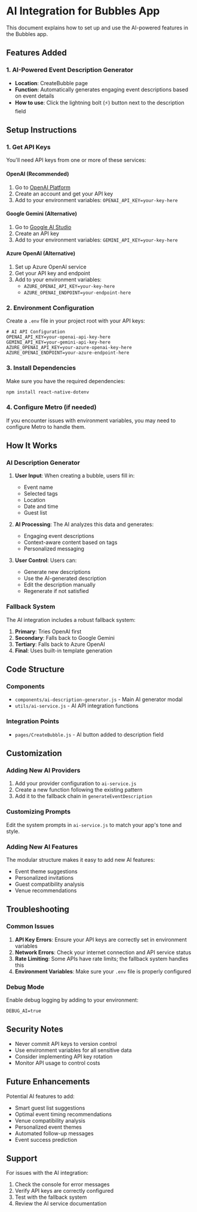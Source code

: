 # AI Integration for Bubbles App

This document explains how to set up and use the AI-powered features in the Bubbles app.

## Features Added

### 1. AI-Powered Event Description Generator

- **Location**: CreateBubble page
- **Function**: Automatically generates engaging event descriptions based on event details
- **How to use**: Click the lightning bolt (⚡) button next to the description field

## Setup Instructions

### 1. Get API Keys

You'll need API keys from one or more of these services:

#### OpenAI (Recommended)

1. Go to [OpenAI Platform](https://platform.openai.com/)
2. Create an account and get your API key
3. Add to your environment variables: `OPENAI_API_KEY=your-key-here`

#### Google Gemini (Alternative)

1. Go to [Google AI Studio](https://makersuite.google.com/app/apikey)
2. Create an API key
3. Add to your environment variables: `GEMINI_API_KEY=your-key-here`

#### Azure OpenAI (Alternative)

1. Set up Azure OpenAI service
2. Get your API key and endpoint
3. Add to your environment variables:
   - `AZURE_OPENAI_API_KEY=your-key-here`
   - `AZURE_OPENAI_ENDPOINT=your-endpoint-here`

### 2. Environment Configuration

Create a `.env` file in your project root with your API keys:

```env
# AI API Configuration
OPENAI_API_KEY=your-openai-api-key-here
GEMINI_API_KEY=your-gemini-api-key-here
AZURE_OPENAI_API_KEY=your-azure-openai-key-here
AZURE_OPENAI_ENDPOINT=your-azure-endpoint-here
```

### 3. Install Dependencies

Make sure you have the required dependencies:

```bash
npm install react-native-dotenv
```

### 4. Configure Metro (if needed)

If you encounter issues with environment variables, you may need to configure Metro to handle them.

## How It Works

### AI Description Generator

1. **User Input**: When creating a bubble, users fill in:

   - Event name
   - Selected tags
   - Location
   - Date and time
   - Guest list

2. **AI Processing**: The AI analyzes this data and generates:

   - Engaging event descriptions
   - Context-aware content based on tags
   - Personalized messaging

3. **User Control**: Users can:
   - Generate new descriptions
   - Use the AI-generated description
   - Edit the description manually
   - Regenerate if not satisfied

### Fallback System

The AI integration includes a robust fallback system:

1. **Primary**: Tries OpenAI first
2. **Secondary**: Falls back to Google Gemini
3. **Tertiary**: Falls back to Azure OpenAI
4. **Final**: Uses built-in template generation

## Code Structure

### Components

- `components/ai-description-generator.js` - Main AI generator modal
- `utils/ai-service.js` - AI API integration functions

### Integration Points

- `pages/CreateBubble.js` - AI button added to description field

## Customization

### Adding New AI Providers

1. Add your provider configuration to `ai-service.js`
2. Create a new function following the existing pattern
3. Add it to the fallback chain in `generateEventDescription`

### Customizing Prompts

Edit the system prompts in `ai-service.js` to match your app's tone and style.

### Adding New AI Features

The modular structure makes it easy to add new AI features:

- Event theme suggestions
- Personalized invitations
- Guest compatibility analysis
- Venue recommendations

## Troubleshooting

### Common Issues

1. **API Key Errors**: Ensure your API keys are correctly set in environment variables
2. **Network Errors**: Check your internet connection and API service status
3. **Rate Limiting**: Some APIs have rate limits; the fallback system handles this
4. **Environment Variables**: Make sure your `.env` file is properly configured

### Debug Mode

Enable debug logging by adding to your environment:

```env
DEBUG_AI=true
```

## Security Notes

- Never commit API keys to version control
- Use environment variables for all sensitive data
- Consider implementing API key rotation
- Monitor API usage to control costs

## Future Enhancements

Potential AI features to add:

- Smart guest list suggestions
- Optimal event timing recommendations
- Venue compatibility analysis
- Personalized event themes
- Automated follow-up messages
- Event success prediction

## Support

For issues with the AI integration:

1. Check the console for error messages
2. Verify API keys are correctly configured
3. Test with the fallback system
4. Review the AI service documentation
